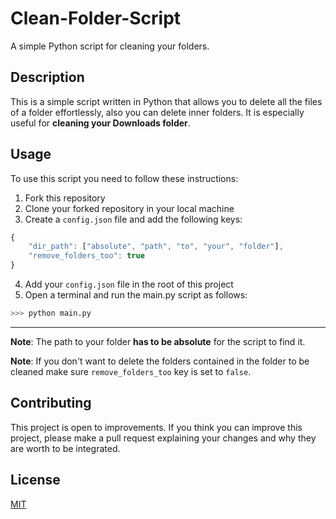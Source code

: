 # Clean-Folder-Script
A simple Python script for cleaning your folders.

## Description
This is a simple script written in Python that allows you to delete all the files of a folder effortlessly, also you can delete inner folders. It is especially useful for **cleaning your Downloads folder**.

## Usage
To use this script you need to follow these instructions:
1. Fork this repository
2. Clone your forked repository in your local machine
3. Create a `config.json` file and add the following keys:
```JavaScript
{
    "dir_path": ["absolute", "path", "to", "your", "folder"],
    "remove_folders_too": true
}
```
4. Add your `config.json` file in the root of this project
5. Open a terminal and run the main.py script as follows:
```Python
>>> python main.py
```
---
**Note**: The path to your folder **has to be absolute** for the script to find it.

**Note**: If you don't want to delete the folders contained in the folder to be cleaned make sure `remove_folders_too` key is set to `false`. 

## Contributing
This project is open to improvements. If you think you can improve this project, please make a pull request explaining your changes and why they are worth to be integrated.

## License
[MIT](https://choosealicense.com/licenses/mit/)

